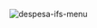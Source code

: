 ![despesa-ifs-menu](https://github.com/user-attachments/assets/eb46b15e-aad3-498b-b9d7-c25c42530c55)
